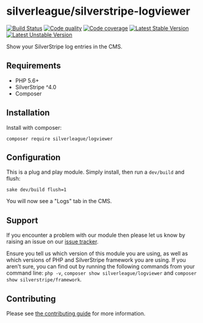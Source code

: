 # silverleague/silverstripe-logviewer

[![Build Status](https://travis-ci.org/silverleague/silverstripe-logviewer.svg?branch=master)](https://travis-ci.org/silverleague/silverstripe-logviewer) [![Code quality](https://scrutinizer-ci.com/g/silverleague/silverstripe-logviewer/badges/quality-score.png?b=master)](https://scrutinizer-ci.com/g/silverleague/silverstripe-logviewer/?branch=master) [![Code coverage](https://codecov.io/gh/silverleague/silverstripe-logviewer/branch/master/graph/badge.svg)](https://codecov.io/gh/silverleague/silverstripe-logviewer) [![Latest Stable Version](https://poser.pugx.org/silverleague/logviewer/version)](https://packagist.org/packages/silverleague/logviewer) [![Latest Unstable Version](https://poser.pugx.org/silverleague/logviewer/v/unstable)](//packagist.org/packages/silverleague/logviewer)

Show your SilverStripe log entries in the CMS.

## Requirements

* PHP 5.6+
* SilverStripe ^4.0
* Composer

## Installation

Install with composer:

```shell
composer require silverleague/logviewer
```

## Configuration

This is a plug and play module. Simply install, then run a `dev/build` and flush:

```shell
sake dev/build flush=1
```

You will now see a "Logs" tab in the CMS.

## Support

If you encounter a problem with our module then please let us know by raising an issue on our [issue tracker](https://github.com/silverleague/silverstripe-logviewer/issues).

Ensure you tell us which version of this module you are using, as well as which versions of PHP and SilverStripe framework you are using. If you aren't sure, you can find out by running the following commands from your command line: `php -v`, `composer show silverleague/logviewer` and `composer show silverstripe/framework`.

## Contributing

Please see [the contributing guide](CONTRIBUTING.md) for more information.

